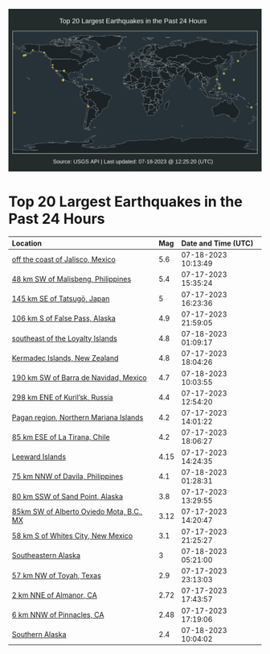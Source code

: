 ![Map](./map.png)

# Top 20 Largest Earthquakes in the Past 24 Hours

| Location | Mag | Date and Time (UTC) |
|:---|:---|:---|
| [off the coast of Jalisco, Mexico](https://earthquake.usgs.gov/earthquakes/eventpage/us7000kgje) | 5.6 | 07-18-2023 10:13:49 |
| [48 km SW of Malisbeng, Philippines](https://earthquake.usgs.gov/earthquakes/eventpage/us7000kgd7) | 5.4 | 07-17-2023 15:35:24 |
| [145 km SE of Tatsugō, Japan](https://earthquake.usgs.gov/earthquakes/eventpage/us7000kgde) | 5 | 07-17-2023 16:23:36 |
| [106 km S of False Pass, Alaska](https://earthquake.usgs.gov/earthquakes/eventpage/us7000kgh1) | 4.9 | 07-17-2023 21:59:05 |
| [southeast of the Loyalty Islands](https://earthquake.usgs.gov/earthquakes/eventpage/us7000kghy) | 4.8 | 07-18-2023 01:09:17 |
| [Kermadec Islands, New Zealand](https://earthquake.usgs.gov/earthquakes/eventpage/us7000kgfh) | 4.8 | 07-17-2023 18:04:26 |
| [190 km SW of Barra de Navidad, Mexico](https://earthquake.usgs.gov/earthquakes/eventpage/us7000kgjc) | 4.7 | 07-18-2023 10:03:55 |
| [298 km ENE of Kuril’sk, Russia](https://earthquake.usgs.gov/earthquakes/eventpage/us7000kgc4) | 4.4 | 07-17-2023 12:54:20 |
| [Pagan region, Northern Mariana Islands](https://earthquake.usgs.gov/earthquakes/eventpage/us7000kgcj) | 4.2 | 07-17-2023 14:01:22 |
| [85 km ESE of La Tirana, Chile](https://earthquake.usgs.gov/earthquakes/eventpage/us7000kgfg) | 4.2 | 07-17-2023 18:06:27 |
| [Leeward Islands](https://earthquake.usgs.gov/earthquakes/eventpage/pr2023198000) | 4.15 | 07-17-2023 14:24:35 |
| [75 km NNW of Davila, Philippines](https://earthquake.usgs.gov/earthquakes/eventpage/us7000kgi1) | 4.1 | 07-18-2023 01:28:31 |
| [80 km SSW of Sand Point, Alaska](https://earthquake.usgs.gov/earthquakes/eventpage/us7000kgcd) | 3.8 | 07-17-2023 13:29:55 |
| [85km SW of Alberto Oviedo Mota, B.C., MX](https://earthquake.usgs.gov/earthquakes/eventpage/ci39614754) | 3.12 | 07-17-2023 14:20:47 |
| [58 km S of Whites City, New Mexico](https://earthquake.usgs.gov/earthquakes/eventpage/tx2023nxon) | 3.1 | 07-17-2023 21:25:27 |
| [Southeastern Alaska](https://earthquake.usgs.gov/earthquakes/eventpage/us7000kgik) | 3 | 07-18-2023 05:21:00 |
| [57 km NW of Toyah, Texas](https://earthquake.usgs.gov/earthquakes/eventpage/tx2023nxsb) | 2.9 | 07-17-2023 23:13:03 |
| [2 km NNE of Almanor, CA](https://earthquake.usgs.gov/earthquakes/eventpage/nc73914016) | 2.72 | 07-17-2023 17:43:57 |
| [6 km NNW of Pinnacles, CA](https://earthquake.usgs.gov/earthquakes/eventpage/nc73914006) | 2.48 | 07-17-2023 17:19:06 |
| [Southern Alaska](https://earthquake.usgs.gov/earthquakes/eventpage/ak023959x9ds) | 2.4 | 07-18-2023 10:04:02 |
